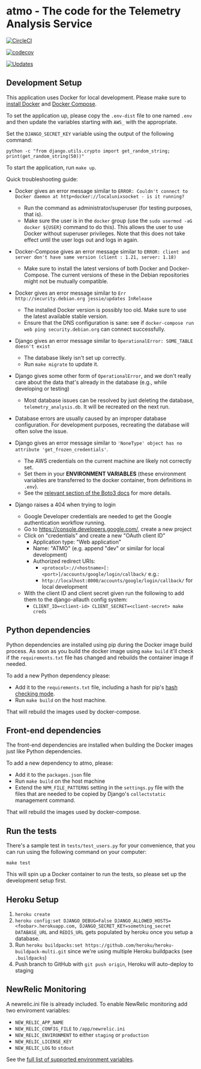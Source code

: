atmo - The code for the Telemetry Analysis Service
==================================================

[![CircleCI](https://circleci.com/gh/mozilla/telemetry-analysis-service.svg?style=svg)](https://circleci.com/gh/mozilla/telemetry-analysis-service)

[![codecov](https://codecov.io/gh/mozilla/telemetry-analysis-service/branch/master/graph/badge.svg)](https://codecov.io/gh/mozilla/telemetry-analysis-service)

[![Updates](https://pyup.io/repos/github/mozilla/telemetry-analysis-service/shield.svg)](https://pyup.io/repos/github/mozilla/telemetry-analysis-service/)

Development Setup
-----------------

This application uses Docker for local development. Please make sure to
[install Docker](https://docs.docker.com/mac/) and
[Docker Compose](https://docs.docker.com/compose/install/).

To set the application up, please copy the `.env-dist` file to one named `.env`
and then update the variables starting with `AWS_` with the appropriate.

Set the `DJANGO_SECRET_KEY` variable using the output of the following command:

    python -c "from django.utils.crypto import get_random_string; print(get_random_string(50))"

To start the application, run `make up`.

Quick troubleshooting guide:

* Docker gives an error message similar to `ERROR: Couldn't connect to Docker daemon at http+docker://localunixsocket - is it running?`
    * Run the command as administrator/superuser (for testing purposes, that is).
    * Make sure the user is in the `docker` group (use the `sudo usermod -aG docker ${USER}` command to do this). This allows the user to use Docker without superuser privileges. Note that this does not take effect until the user logs out and logs in again.

* Docker-Compose gives an error message similar to `ERROR: client and server don't have same version (client : 1.21, server: 1.18)`
    * Make sure to install the latest versions of both Docker and Docker-Compose. The current versions of these in the Debian repositories might not be mutually compatible.

* Docker gives an error message similar to `Err http://security.debian.org jessie/updates InRelease`
    * The installed Docker version is possibly too old. Make sure to use the latest available stable version.
    * Ensure that the DNS configuration is sane: see if `docker-compose run web ping security.debian.org` can connect successfully.

* Django gives an error message similar to `OperationalError: SOME_TABLE doesn't exist`
    * The database likely isn't set up correctly.
    * Run `make migrate` to update it.

* Django gives some other form of `OperationalError`, and we don't really care about the data that's already in the database (e.g., while developing or testing)
    * Most database issues can be resolved by just deleting the database, `telemetry_analysis.db`. It will be recreated on the next run.

* Database errors are usually caused by an improper database configuration. For development purposes, recreating the database will often solve the issue.

* Django gives an error message similar to `'NoneType' object has no attribute 'get_frozen_credentials'`.
    * The AWS credentials on the current machine are likely not correctly set.
    * Set them in your **ENVIRONMENT VARIABLES** (these environment variables are transferred to the docker container, from definitions in `.env`).
    * See the [relevant section of the Boto3 docs](https://boto3.readthedocs.org/en/latest/guide/configuration.html#environment-variables) for more details.

* Django raises a 404 when trying to login
    * Google Developer credentials are needed to get the Google authentication
      workflow running.
    * Go to https://console.developers.google.com/, create a new project
    * Click on "credentials" and create a new "OAuth client ID"
        * Application type: "Web application"
        * Name: "ATMO" (e.g. append "dev" or similar for local development)
        * Authorized redirect URIs:
            * `<protocol>://<hostname>[:<port>]/accounts/google/login/callback/` e.g.:
            * `http://localhost:8000/accounts/google/login/callback/` for local development
    * With the client ID and client secret given run the following to add them
      to the django-allauth config system:
        * `CLIENT_ID=<client-id> CLIENT_SECRET=<client-secret> make creds`

Python dependencies
-------------------

Python dependencies are installed using pip during the Docker image build
process. As soon as you build the docker image using `make build` it'll
check if the `requirements.txt` file has changed and rebuilds the container
image if needed.

To add a new Python dependency please:

* Add it to the `requirements.txt` file, including a hash for pip's
  [hash checking mode](https://pip.pypa.io/en/stable/reference/pip_install/#hash-checking-mode).
* Run `make build` on the host machine.

That will rebuild the images used by docker-compose.

Front-end dependencies
----------------------

The front-end dependencies are installed when building the Docker images
just like Python dependencies.

To add a new dependency to atmo, please:

* Add it to the `packages.json` file
* Run `make build` on the host machine
* Extend the `NPM_FILE_PATTERNS` setting in the `settings.py`
  file with the files that are needed to be copied by Django's
  `collectstatic` management command.

That will rebuild the images used by docker-compose.

Run the tests
-------------

There's a sample test in `tests/test_users.py` for your convenience,
that you can run using the following command on your computer:

    make test

This will spin up a Docker container to run the tests, so please set up
the development setup first.

Heroku Setup
------------
1. `heroku create`
2. `heroku config:set DJANGO_DEBUG=False DJANGO_ALLOWED_HOSTS=<foobar>.herokuapp.com, DJANGO_SECRET_KEY=something_secret`
   `DATABASE_URL` and `REDIS_URL` gets populated by heroku once you setup a database.
3. Run `heroku buildpacks:set https://github.com/heroku/heroku-buildpack-multi.git` since we're using multiple Heroku buildpacks (see `.buildpacks`)
4. Push branch to GitHub with `git push origin`, Heroku will auto-deploy to staging

NewRelic Monitoring
-------------------

A newrelic.ini file is already included. To enable NewRelic monitoring
add two enviroment variables:

- `NEW_RELIC_APP_NAME`
- `NEW_RELIC_CONFIG_FILE` to `/app/newrelic.ini`
- `NEW_RELIC_ENVIRONMENT` to either `staging` or `production`
- `NEW_RELIC_LICENSE_KEY`
- `NEW_RELIC_LOG` to `stdout`

See the [full list of supported environment variables](https://docs.newrelic.com/docs/agents/python-agent/installation-configuration/python-agent-configuration#environment-variables).
